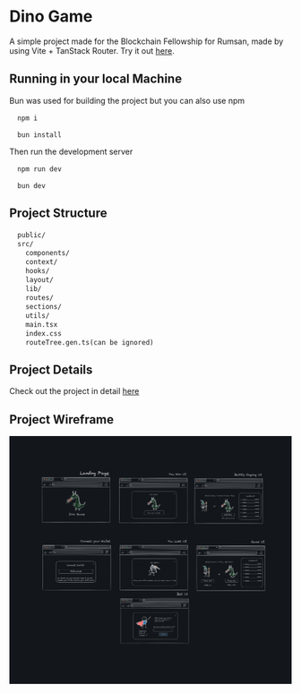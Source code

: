 # Dino Game

A simple project made for the Blockchain Fellowship for Rumsan, made by using Vite + TanStack Router. Try it out [here](https://dino-game-ebon.vercel.app/).

## Running in your local Machine 

Bun was used for building the project but you can also use npm

```shell
  npm i
```

```shell
  bun install
```

Then run the development server

```shell
  npm run dev
```

```shell
  bun dev
```


## Project Structure

```
  public/
  src/
    components/
    context/
    hooks/
    layout/
    lib/
    routes/
    sections/
    utils/
    main.tsx
    index.css
    routeTree.gen.ts(can be ignored)

```

## Project Details

Check out the project in detail [here](/Project%20Proposal%20-%20Fellowship.pdf)

## Project Wireframe

![wireframe](Dino%20UI.png "Wireframe")